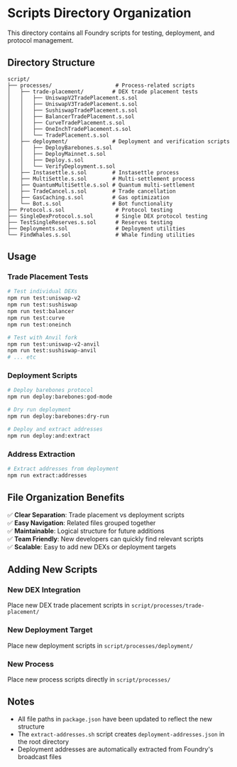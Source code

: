# Scripts Directory Organization

This directory contains all Foundry scripts for testing, deployment, and protocol management.

## Directory Structure

```
script/
├── processes/                    # Process-related scripts
│   ├── trade-placement/         # DEX trade placement tests
│   │   ├── UniswapV2TradePlacement.s.sol
│   │   ├── UniswapV3TradePlacement.s.sol
│   │   ├── SushiswapTradePlacement.s.sol
│   │   ├── BalancerTradePlacement.s.sol
│   │   ├── CurveTradePlacement.s.sol
│   │   ├── OneInchTradePlacement.s.sol
│   │   └── TradePlacement.s.sol
│   ├── deployment/              # Deployment and verification scripts
│   │   ├── DeployBarebones.s.sol
│   │   ├── DeployMainnet.s.sol
│   │   ├── Deploy.s.sol
│   │   └── VerifyDeployment.s.sol
│   ├── Instasettle.s.sol        # Instasettle process
│   ├── MultiSettle.s.sol        # Multi-settlement process
│   ├── QuantumMultiSettle.s.sol # Quantum multi-settlement
│   ├── TradeCancel.s.sol        # Trade cancellation
│   ├── GasCaching.s.sol         # Gas optimization
│   └── Bot.s.sol                # Bot functionality
├── Protocol.s.sol                # Protocol testing
├── SingleDexProtocol.s.sol       # Single DEX protocol testing
├── TestSingleReserves.s.sol      # Reserves testing
├── Deployments.sol               # Deployment utilities
└── FindWhales.s.sol              # Whale finding utilities
```

## Usage

### Trade Placement Tests

```bash
# Test individual DEXs
npm run test:uniswap-v2
npm run test:sushiswap
npm run test:balancer
npm run test:curve
npm run test:oneinch

# Test with Anvil fork
npm run test:uniswap-v2-anvil
npm run test:sushiswap-anvil
# ... etc
```

### Deployment Scripts

```bash
# Deploy barebones protocol
npm run deploy:barebones:god-mode

# Dry run deployment
npm run deploy:barebones:dry-run

# Deploy and extract addresses
npm run deploy:and:extract
```

### Address Extraction

```bash
# Extract addresses from deployment
npm run extract:addresses
```

## File Organization Benefits

✅ **Clear Separation**: Trade placement vs deployment scripts  
✅ **Easy Navigation**: Related files grouped together  
✅ **Maintainable**: Logical structure for future additions  
✅ **Team Friendly**: New developers can quickly find relevant scripts  
✅ **Scalable**: Easy to add new DEXs or deployment targets

## Adding New Scripts

### New DEX Integration

Place new DEX trade placement scripts in `script/processes/trade-placement/`

### New Deployment Target

Place new deployment scripts in `script/processes/deployment/`

### New Process

Place new process scripts directly in `script/processes/`

## Notes

- All file paths in `package.json` have been updated to reflect the new structure
- The `extract-addresses.sh` script creates `deployment-addresses.json` in the root directory
- Deployment addresses are automatically extracted from Foundry's broadcast files
